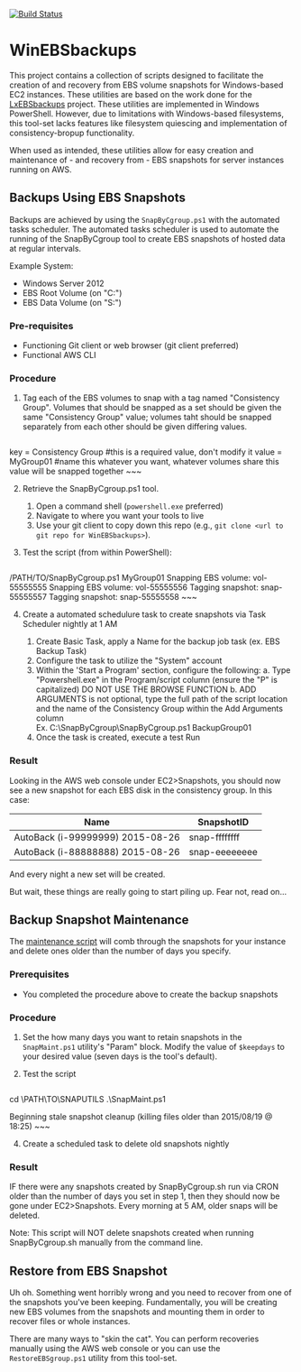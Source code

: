 [![Build Status](https://travis-ci.org/plus3it/WinEBSbackups.svg)](https://travis-ci.org/plus3it/WinEBSbackups)

# WinEBSbackups
This project contains a collection of scripts designed to facilitate the creation of and recovery from EBS volume snapshots for Windows-based EC2 instances. These utilities are based on the work done for the [LxEBSbackups](https://github.com/ferricoxide/LxEBSbackups) project. These utilities are implemented in Windows PowerShell. However, due to limitations with Windows-based filesystems, this tool-set lacks features like filesystem quiescing and implementation of consistency-bropup functionality.

When used as intended, these utilities allow for easy creation and maintenance of  - and recovery from - EBS snapshots for server instances running on AWS.  

## Backups Using EBS Snapshots
Backups are achieved by using the `SnapByCgroup.ps1` with the automated tasks scheduler. The automated tasks scheduler is used to automate the running of the SnapByCgroup tool to create EBS snapshots of hosted data at regular intervals.

Example System: 
* Windows Server 2012
* EBS Root Volume (on "C:\")
* EBS Data Volume (on "S:\")

### Pre-requisites
* Functioning Git client or web browser (git client preferred)
* Functional AWS CLI

### Procedure
1. Tag each of the EBS volumes to snap with a tag named "Consistency Group". Volumes that should be snapped as a set should be given the same "Consistency Group" value; volumes taht should be snapped separately from each other should be given differing values. 

    ~~~
key   =   Consistency Group #this is a required value, don't modify it
value =   MyGroup01 #name this whatever you want, whatever volumes share this value will be snapped together
    ~~~

2. Retrieve the SnapByCgroup.ps1 tool. 

    1. Open a command shell (`powershell.exe` preferred)
    2. Navigate to where you want your tools to live
    3. Use your git client to copy down this repo (e.g., `git clone <url to git repo for WinEBSbackups>`).

3. Test the script (from within PowerShell):

    ~~~
/PATH/TO/SnapByCgroup.ps1 MyGroup01
Snapping EBS volume: vol-55555555
Snapping EBS volume: vol-55555556
Tagging snapshot: snap-55555557
Tagging snapshot: snap-55555558
    ~~~

4. Create a automated schedulure task to create snapshots via Task Scheduler nightly at 1 AM

    1. Create Basic Task, apply a Name for the backup job task (ex. EBS Backup Task)
    2. Configure the task to utilize the "System" account
    3. Within the 'Start a Program' section, configure the following:
        a. Type "Powershell.exe" in the Program/script column (ensure the "P" is capitalized) DO NOT USE THE BROWSE FUNCTION
        b. ADD ARGUMENTS is not optional, type the full path of the script location and the name of the Consistency Group                within the Add Arguments column  
           Ex. C:\SnapByCgroup\SnapByCgroup.ps1 BackupGroup01
    4. Once the task is created, execute a test Run
        

### Result
Looking in the AWS web console under EC2>Snapshots, you should now see a new snapshot for each EBS disk in the consistency group.  In this case:

Name | SnapshotID
---- | ----------
AutoBack (i-99999999) 2015-08-26 | snap-ffffffff
AutoBack (i-88888888) 2015-08-26 | snap-eeeeeeee

And every night a new set will be created.

But wait, these things are really going to start piling up.  Fear not, read on...

## Backup Snapshot Maintenance

The [maintenance script](README_SnapMaint.md) will comb through the snapshots for your instance and delete ones older than the number of days you specify.


### Prerequisites
* You completed the procedure above to create the backup snapshots

### Procedure

1. Set the how many days you want to retain snapshots in the `SnapMaint.ps1` utility's "Param" block. Modify the value of `$keepdays` to your desired value (seven days is the tool's default). 

2. Test the script

    ~~~
cd \PATH\TO\SNAPUTILS
.\SnapMaint.ps1

Beginning stale snapshot cleanup (killing files older than 2015/08/19 @ 18:25)
    ~~~

4. Create a scheduled task to delete old snapshots nightly 


### Result
IF there were any snapshots created by SnapByCgroup.sh run via CRON older than the number of days you set in step 1, then they should now be gone under EC2>Snapshots.  Every morning at 5 AM, older snaps will be deleted.

Note: This script will NOT delete snapshots created when running SnapByCgroup.sh manually from the command line.

## Restore from EBS Snapshot

Uh oh.  Something went horribly wrong and you need to recover from one of the snapshots you've been keeping.  Fundamentally, you will be creating new EBS volumes from the snapshots and mounting them in order to recover files or whole instances.  

There are many ways to "skin the cat".  You can perform recoveries manually using the AWS web console or you can use the `RestoreEBSgroup.ps1` utility from this tool-set.
